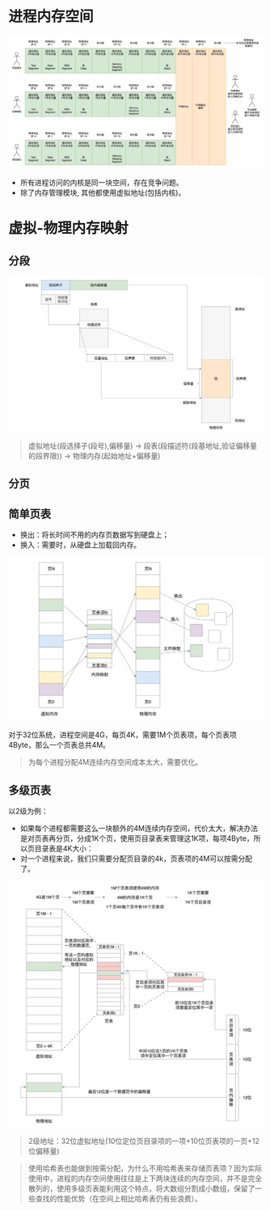 # 进程内存空间

![image](https://raw.githubusercontent.com/ingangi/blog/master/img/mem_space.jpeg)

- 所有进程访问的内核是同一块空间，存在竞争问题。
- 除了内存管理模块, 其他都使用虚拟地址(包括内核)。

# 虚拟-物理内存映射

## 分段

![image](https://raw.githubusercontent.com/ingangi/blog/master/img/mem_segment.jpg)

> 虚拟地址(段选择子(段号),偏移量) -> 段表(段描述符(段基地址,验证偏移量的段界限)) -> 物理内存(起始地址+偏移量) 

## 分页

## 简单页表

- 换出：将长时间不用的内存页数据写到硬盘上；
- 换入：需要时，从硬盘上加载回内存。

![image](https://raw.githubusercontent.com/ingangi/blog/master/img/mem_paging.jpg)

对于32位系统，进程空间是4G，每页4K，需要1M个页表项，每个页表项4Byte，那么一个页表总共4M。

> 为每个进程分配4M连续内存空间成本太大，需要优化。

## 多级页表

以2级为例：

- 如果每个进程都需要这么一块额外的4M连续内存空间，代价太大，解决办法是对页表再分页，分成1K个页，使用页目录表来管理这1K项，每项4Byte，所以页目录表是4K大小：
- 对一个进程来说，我们只需要分配页目录的4k，页表项的4M可以按需分配了。

![image](https://raw.githubusercontent.com/ingangi/blog/master/img/mem_page_paging.jpg)

> 2级地址：32位虚拟地址(10位定位页目录项的一项+10位页表项的一页+12位偏移量)

> 使用哈希表也能做到按需分配，为什么不用哈希表来存储页表项？因为实际使用中，进程的内存空间使用往往是上下两块连续的内存空间，并不是完全散列的，使用多级页表能利用这个特点，将大数组分割成小数组，保留了一些查找的性能优势（在空间上相比哈希表仍有些浪费）。